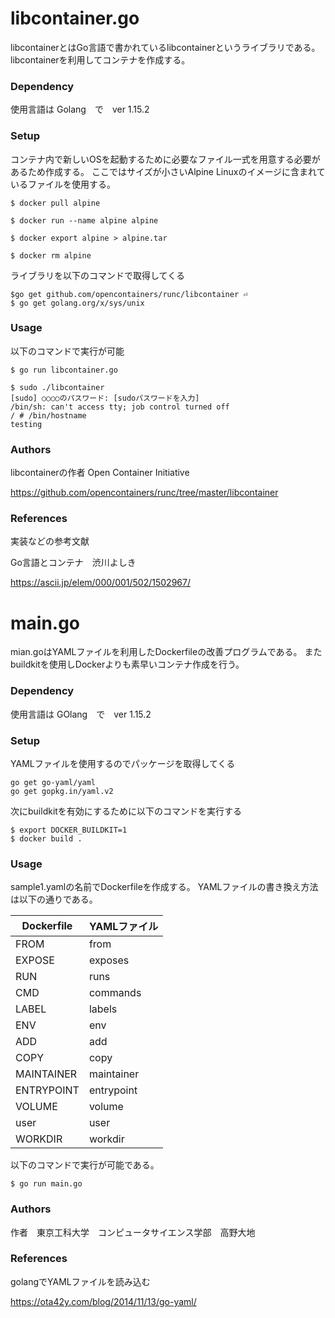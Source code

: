 # libcontainer.go
libcontainerとはGo言語で書かれているlibcontainerというライブラリである。 libcontainerを利用してコンテナを作成する。

### Dependency
使用言語は Golang　で　ver 1.15.2

### Setup
コンテナ内で新しいOSを起動するために必要なファイル一式を用意する必要があるため作成する。
ここではサイズが小さいAlpine Linuxのイメージに含まれているファイルを使用する。

```
$ docker pull alpine

$ docker run --name alpine alpine 
 
$ docker export alpine > alpine.tar 
 
$ docker rm alpine 
```

ライブラリを以下のコマンドで取得してくる
```
$go get github.com/opencontainers/runc/libcontainer ⏎
$ go get golang.org/x/sys/unix
```
### Usage
以下のコマンドで実行が可能

```
$ go run libcontainer.go 
 
$ sudo ./libcontainer 
[sudo] ○○○○のパスワード: [sudoパスワードを入力] 
/bin/sh: can't access tty; job control turned off
/ # /bin/hostname 
testing

```

### Authors
libcontainerの作者   Open Container Initiative 

https://github.com/opencontainers/runc/tree/master/libcontainer

### References
実装などの参考文献

Go言語とコンテナ　渋川よしき

https://ascii.jp/elem/000/001/502/1502967/

# main.go
mian.goはYAMLファイルを利用したDockerfileの改善プログラムである。
またbuildkitを使用しDockerよりも素早いコンテナ作成を行う。

### Dependency
使用言語は GOlang　で　ver 1.15.2

### Setup

YAMLファイルを使用するのでパッケージを取得してくる
```
go get go-yaml/yaml
go get gopkg.in/yaml.v2
```

次にbuildkitを有効にするために以下のコマンドを実行する
```
$ export DOCKER_BUILDKIT=1
$ docker build .
```



### Usage
sample1.yamlの名前でDockerfileを作成する。
YAMLファイルの書き換え方法は以下の通りである。

|  Dockerfile  |  YAMLファイル  |
| ---- | ---- |
|  FROM  |  from  |
|  EXPOSE  |  exposes  |
|  RUN  |  runs  |
|  CMD  |  commands  |
|  LABEL  |  labels  |
|  ENV  |  env  |
|  ADD  |  add  |
|  COPY  |  copy  |
|  MAINTAINER  |  maintainer  |
|  ENTRYPOINT  |  entrypoint  |
|  VOLUME  |  volume  |
|  user  |  user  |
|  WORKDIR  |  workdir  |


以下のコマンドで実行が可能である。
```
$ go run main.go 

```

### Authors
作者　東京工科大学　コンピュータサイエンス学部　高野大地

### References
golangでYAMLファイルを読み込む

https://ota42y.com/blog/2014/11/13/go-yaml/
